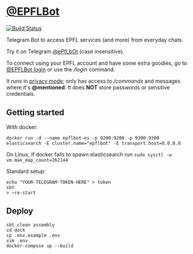 # [@EPFLBot](https://t.me/EpflBot)
[![Build Status](https://travis-ci.org/epflbot/epflbot.svg?branch=master)](https://travis-ci.org/epflbot/epflbot)

Telegram Bot to access EPFL services (and more) from everyday chats.

Try it on Telegram [@ePfLbOt](https://t.me/EpflBot) (case insensitive).

To connect using your EPFL account and have some extra goodies, go to [@EPFLBot login](https://t.me/EpflBot?start=login)
or use the _/login_ command.

It runs in [privacy mode](https://core.telegram.org/bots#privacy-mode); only has access to _/commands_ and messages where it's **@mentioned**. It does **NOT** store passwords or sensitive credentials.

## Getting started

With docker:

```shell
docker run -d --name epflbot-es -p 9200:9200 -p 9300:9300 elasticsearch -E cluster.name="epflbot" -E transport.host=0.0.0.0
```

On Linux, if docker fails to spawn elasticsearch run ```sudo sysctl -w vm.max_map_count=262144```

Standard setup:

```shell
echo "YOUR-TELEGRAM-TOKEN-HERE" > token
sbt
> ~re-start
```

## Deploy

```shell
sbt clean assembly
cd dock
cp .env.example .env
vim .env
docker-compose up --build
```
